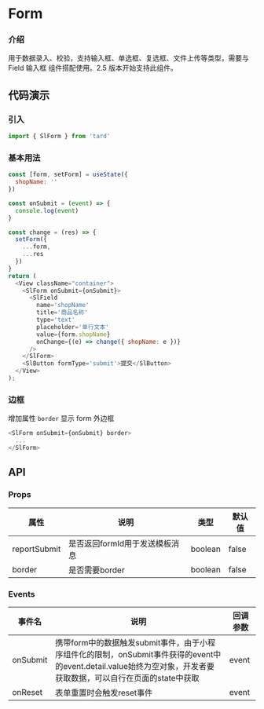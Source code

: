 # Form
### 介绍
用于数据录入、校验，支持输入框、单选框、复选框、文件上传等类型，需要与 Field 输入框 组件搭配使用。2.5 版本开始支持此组件。
## 代码演示
### 引入
```js
import { SlForm } from 'tard'
```

### 基本用法
```js
const [form, setForm] = useState({
  shopName: ''
})

const onSubmit = (event) => {
  console.log(event)
}

const change = (res) => {
  setForm({
    ...form,
    ...res
  })
}
return (
  <View className="container">
    <SlForm onSubmit={onSubmit}>
      <SlField
        name='shopName' 
        title='商品名称' 
        type='text' 
        placeholder='单行文本' 
        value={form.shopName} 
        onChange={(e) => change({ shopName: e })} 
      />
    </SlForm>
    <SlButton formType='submit'>提交</SlButton>
  </View>
);
```

### 边框
增加属性 `border` 显示 form 外边框
```js
<SlForm onSubmit={onSubmit} border>
  ...
</SlForm>
```

## API
### Props
|  属性   | 说明  | 类型 | 默认值 |
|  ----  | ----  | ---- | ---- |
| reportSubmit | 是否返回formId用于发送模板消息 | boolean | false |
| border | 是否需要border | boolean | false |

### Events
|  事件名   | 说明  | 回调参数 |
|  ----  | ----  | ---- |
| onSubmit | 携带form中的数据触发submit事件，由于小程序组件化的限制，onSubmit事件获得的event中的event.detail.value始终为空对象，开发者要获取数据，可以自行在页面的state中获取 | event |
| onReset | 表单重置时会触发reset事件 | event |
